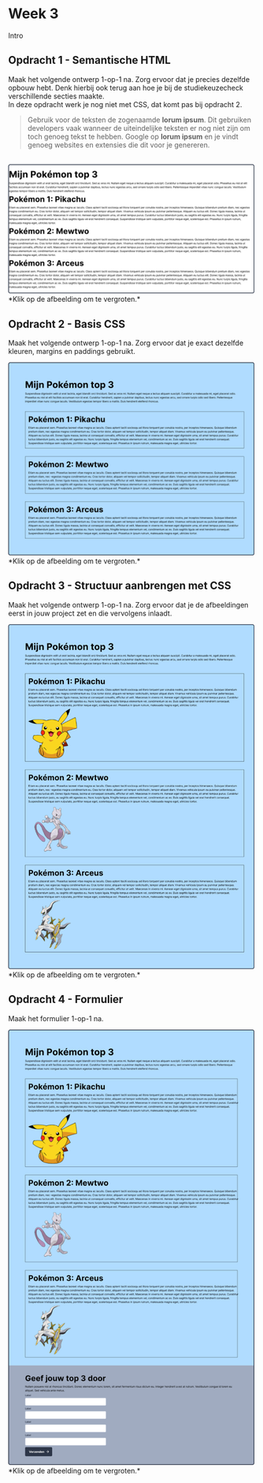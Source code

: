 # Week 3

Intro

## Opdracht 1 - Semantische HTML
Maak het volgende ontwerp 1-op-1 na. Zorg ervoor dat je precies dezelfde opbouw hebt. Denk hierbij ook terug aan hoe je bij de studiekeuzecheck verschillende secties maakte.
<br>
In deze opdracht werk je nog niet met CSS, dat komt pas bij opdracht 2.

> Gebruik voor de teksten de zogenaamde **lorum ipsum**. Dit gebruiken developers vaak wanneer de uiteindelijke teksten er nog niet zijn om toch genoeg tekst te hebben. Google op **lorum ipsum** en je vindt genoeg websites en extensies die dit voor je genereren.

<br>

<img src="images/Opdracht1.png" alt="Opdracht 1" title="Opdracht 1" width="500">
<br>*Klik op de afbeelding om te vergroten.*

<br>


## Opdracht 2 - Basis CSS
Maak het volgende ontwerp 1-op-1 na. Zorg ervoor dat je exact dezelfde kleuren, margins en paddings gebruikt.

<img src="images/Opdracht2.png" alt="Opdracht 2" title="Opdracht 2" width="500">
<br>*Klik op de afbeelding om te vergroten.*

<br>


## Opdracht 3 - Structuur aanbrengen met CSS
Maak het volgende ontwerp 1-op-1 na. Zorg ervoor dat je de afbeeldingen eerst in jouw project zet en die vervolgens inlaadt.

<img src="images/Opdracht3.png" alt="Opdracht 3" title="Opdracht 3" width="500">
<br>*Klik op de afbeelding om te vergroten.*

<br>

## Opdracht 4 - Formulier
Maak het formulier 1-op-1 na. 

<img src="images/Opdracht4.png" alt="Opdracht 4" title="Opdracht 4" width="500">
<br>*Klik op de afbeelding om te vergroten.*